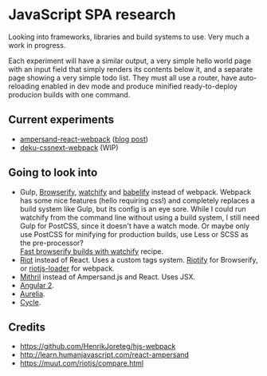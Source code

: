 # JavaScript SPA research

Looking into frameworks, libraries and build systems to use. Very much a work in progress.

Each experiment will have a similar output, a very simple hello world page with an input field that simply 
renders its contents below it, and a separate page showing a very simple todo list. They must all use a router, 
have auto-reloading enabled in dev mode and produce minified ready-to-deploy producion builds with one
command.

## Current experiments

* [ampersand-react-webpack](https://github.com/kevinrenskers/js-skeleton/tree/ampersand-react-webpack) ([blog post](http://www.mixedcase.nl/articles/2015/05/17/research-front-end-part-1/))
* [deku-cssnext-webpack](https://github.com/kevinrenskers/js-skeleton/tree/deku-cssnext-webpack) (WIP)

## Going to look into 

* Gulp, [Browserify](http://browserify.org), [watchify](https://github.com/substack/watchify) and [babelify](https://github.com/babel/babelify) instead of webpack.
  Webpack has some nice features (hello requiring css!) and completely replaces a build system like Gulp, but its config is an eye sore.
  While I could run watchify from the command line without using a build system, I still need Gulp for PostCSS, since it doesn't have a watch mode.
  Or maybe only use PostCSS for minifying for production builds, use Less or SCSS as the pre-processor?  
  [Fast browserify builds with watchify](https://github.com/gulpjs/gulp/blob/master/docs/recipes/fast-browserify-builds-with-watchify.md) recipe.
* [Riot](https://muut.com/riotjs/) instead of React. Uses a custom tags system. 
  [Riotify](https://github.com/jhthorsen/riotify) for Browserify, or [riotjs-loader](https://github.com/esnunes/riotjs-loader) for webpack.
* [Mithril](http://lhorie.github.io/mithril/) instead of Ampersand.js and React. Uses JSX.
* [Angular 2](https://angular.io).
* [Aurelia](http://aurelia.io).
* [Cycle](https://github.com/staltz/cycle).

## Credits

* https://github.com/HenrikJoreteg/hjs-webpack
* http://learn.humanjavascript.com/react-ampersand
* https://muut.com/riotjs/compare.html
